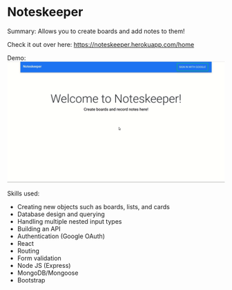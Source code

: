 # Noteskeeper

Summary:
Allows you to create boards and add notes to them!

Check it out over here: https://noteskeeper.herokuapp.com/home

Demo:
![](Noteskeeper.gif)

Skills used:

- Creating new objects such as boards, lists, and cards  
- Database design and querying
- Handling multiple nested input types
- Building an API
- Authentication (Google OAuth)
- React
- Routing
- Form validation
- Node JS (Express)
- MongoDB/Mongoose
- Bootstrap
